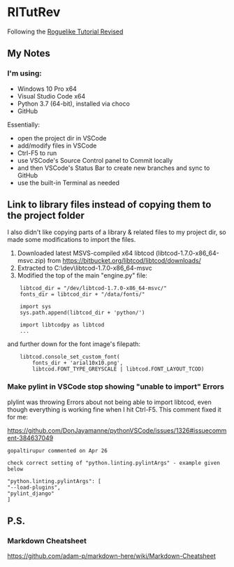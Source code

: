# RlTutRev
Following the [Roguelike Tutorial Revised](https://www.reddit.com/r/roguelikedev/comments/8ql895/roguelikedev_does_the_complete_roguelike_tutorial/)


## My Notes

### I'm using:
* Windows 10 Pro x64
* Visual Studio Code x64
* Python 3.7 (64-bit), installed via choco
* GitHub

Essentially:
* open the project dir in VSCode
* add/modify files in VSCode
* Ctrl-F5 to run
* use VSCode's Source Control panel to Commit locally
* and then VSCode's Status Bar to create new branches and sync to GitHub
* use the built-in Terminal as needed

## Link to library files instead of copying them to the project folder
I also didn't like copying parts of a library & related files to my project dir, so made some modifications to import the files.

1. Downloaded latest MSVS-compiled x64 libtcod (libtcod-1.7.0-x86_64-msvc.zip) from https://bitbucket.org/libtcod/libtcod/downloads/
2. Extracted to C:\dev\libtcod-1.7.0-x86_64-msvc
3. Modified the top of the main "engine.py" file:
```
    libtcod_dir = "/dev/libtcod-1.7.0-x86_64-msvc/"
    fonts_dir = libtcod_dir + "/data/fonts/"

    import sys
    sys.path.append(libtcod_dir + 'python/')

    import libtcodpy as libtcod
    ...
```
and further down for the font image's filepath:
```
    libtcod.console_set_custom_font(
        fonts_dir + 'arial10x10.png',
        libtcod.FONT_TYPE_GREYSCALE | libtcod.FONT_LAYOUT_TCOD)

```

### Make pylint in VSCode stop showing "unable to import" Errors
plylint was throwing Errors about not being able to import libtcod, even though everything is working fine when I hit Ctrl-F5. This comment fixed it for me:

https://github.com/DonJayamanne/pythonVSCode/issues/1326#issuecomment-384637049

    gopaltirupur commented on Apr 26

    check correct setting of "python.linting.pylintArgs" - example given below

    "python.linting.pylintArgs": [
    "--load-plugins",
    "pylint_django"
    ]

## P.S.
### Markdown Cheatsheet
https://github.com/adam-p/markdown-here/wiki/Markdown-Cheatsheet

